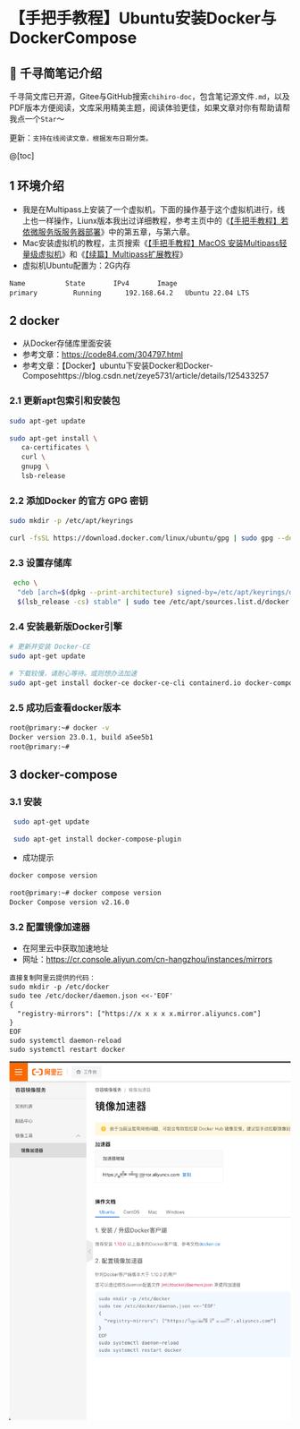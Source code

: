 # 【手把手教程】Ubuntu安装Docker与DockerCompose

## 📔 千寻简笔记介绍

千寻简文库已开源，Gitee与GitHub搜索`chihiro-doc`，包含笔记源文件`.md`，以及PDF版本方便阅读，文库采用精美主题，阅读体验更佳，如果文章对你有帮助请帮我点一个`Star`～

更新：`支持在线阅读文章，根据发布日期分类。`

@[toc]



## 1 环境介绍

- 我是在Multipass上安装了一个虚拟机，下面的操作基于这个虚拟机进行，线上也一样操作，Liunx版本我出过详细教程，参考主页中的《[【手把手教程】若依微服务版服务器部署](https://blog.csdn.net/IUTStar/article/details/127671293?spm=1001.2014.3001.5501)》中的第五章，与第六章。
- Mac安装虚拟机的教程，主页搜索《[【手把手教程】MacOS 安装Multipass轻量级虚拟机](https://blog.csdn.net/IUTStar/article/details/129673780)》和《[【续篇】Multipass扩展教程](https://blog.csdn.net/IUTStar/article/details/129694130)》
- 虚拟机Ubuntu配置为：2G内存

```sh
Name          State       IPv4       Image
primary         Running      192.168.64.2   Ubuntu 22.04 LTS
```

## 2 docker

- 从Docker存储库里面安装
- 参考文章：https://code84.com/304797.html
- 参考文章：【Docker】ubuntu下安装Docker和Docker-Composehttps://blog.csdn.net/zeye5731/article/details/125433257

### 2.1 更新apt包索引和安装包

```sh
sudo apt-get update
```

```sh
sudo apt-get install \
   ca-certificates \
   curl \
   gnupg \
   lsb-release
```

### 2.2 添加Docker 的官方 GPG 密钥

```sh
sudo mkdir -p /etc/apt/keyrings
```

```sh
curl -fsSL https://download.docker.com/linux/ubuntu/gpg | sudo gpg --dearmor -o /etc/apt/keyrings/docker.gpg
```

### 2.3 设置存储库

```sh
 echo \
  "deb [arch=$(dpkg --print-architecture) signed-by=/etc/apt/keyrings/docker.gpg] https://download.docker.com/linux/ubuntu \
  $(lsb_release -cs) stable" | sudo tee /etc/apt/sources.list.d/docker.list > /dev/null
```

### 2.4 安装最新版Docker引擎

```sh
# 更新并安装 Docker-CE
sudo apt-get update
```

```sh
# 下载较慢，请耐心等待。或则想办法加速
sudo apt-get install docker-ce docker-ce-cli containerd.io docker-compose-plugin
```

### 2.5 成功后查看docker版本

```sh
root@primary:~# docker -v
Docker version 23.0.1, build a5ee5b1
root@primary:~# 
```

## 3 docker-compose

### 3.1 安装

```sh
 sudo apt-get update
```

```sh
 sudo apt-get install docker-compose-plugin
```

- 成功提示

```sh
docker compose version
```

```sh
root@primary:~# docker compose version
Docker Compose version v2.16.0
```

### 3.2 配置镜像加速器

- 在阿里云中获取加速地址
- 网址：https://cr.console.aliyun.com/cn-hangzhou/instances/mirrors

```
直接复制阿里云提供的代码：
sudo mkdir -p /etc/docker
sudo tee /etc/docker/daemon.json <<-'EOF'
{
  "registry-mirrors": ["https://x x x x x.mirror.aliyuncs.com"]
}
EOF
sudo systemctl daemon-reload
sudo systemctl restart docker
```

![image-20230311003305673](【手把手教程】Ubuntu安装Docker与DockerCompose.assets/image-20230311003305673.png)





